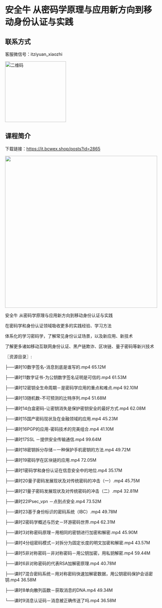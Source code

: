 # 安全牛 从密码学原理与应用新方向到移动身份认证与实践

## 联系方式

客服微信号：itziyuan_xiaozhi

<img src="https://ziyuanyun.oss-cn-guangzhou.aliyuncs.com/common/20240614073449/666b82192834a.jpg" width="200" height="200" alt="二维码">

## 课程简介

下载链接：https://it.bcwex.shop/posts?id=2865

<img src="https://ziyuanyun.oss-cn-guangzhou.aliyuncs.com/yun/20240515184401/664491f119cb7.jpg" width="500" alt="">

  安全牛 从密码学原理与应用新方向到移动身份认证与实践



 在密码学和身份认证领域吸收更多的实践经验、学习方法

 体系化的学习密码学，了解常见身份认证场景，以及新应用、新技术

 了解更多诸如移动互联网身份认证、黑产链欺诈、区块链、量子密码等新兴技术

 〖资源目录〗:

 ├──课时10数字签名-消息到底是谁写的.mp4 65.12M

 ├──课时11数字证书-为公钥数字签名证明是可信的.mp4 61.53M

 ├──课时12密钥全生命周期－是密码学应用的重点和难点.mp4 92.10M

 ├──课时13随机数-不可预测的比特序列.mp4 51.68M

 ├──课时14白盒密码-让密钥消失是保护密钥安全的最好方式.mp4 62.08M

 ├──课时15国产密码现状及在金融领域的应用.mp4 45.23M

 ├──课时16PGP的应用-密码技术的完美组合.mp4 41.10M

 ├──课时17SSL －提供安全传输通信.mp4 99.64M

 ├──课时18密钥拆分存储－一种保护手机密钥的方法.mp4 49.72M

 ├──课时19密码学在区块链的应用.mp4 72.05M

 ├──课时1密码学和身份认证在信息安全中的地位.mp4 35.17M

 ├──课时20量子密码发展现状及对传统密码的冲击（一）.mp4 45.75M

 ├──课时21量子密码发展现状及对传统密码的冲击（二）.mp4 32.81M

 ├──课时22IPsec_vpn －点到点安全.mp4 73.52M

 ├──课时23基于身份标识的密码系统（IBC）.mp4 49.78M

 ├──课时2密码学概述与历史－环游密码世界.mp4 62.31M

 ├──课时3对称密码原理－用相同的密钥进行加密和解密.mp4 45.90M

 ├──课时4分组密码模式－对拆分为固定长度的明文加密和解密.mp4 43.57M

 ├──课时5非对称密码－非对称密码－用公钥加密，用私钥解密.mp4 59.44M

 ├──课时6非对称密码的代表RSA加解密原理.mp4 40.78M

 ├──课时7混合密码系统－用对称密码快速加解密数据，用公钥密码保护会话密钥.mp4 36.58M

 ├──课时8单向散列函数－获取消息的DNA.mp4 49.34M

 └──课时9消息认证码－消息被正确传送了吗.mp4 36.58M

  